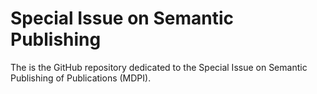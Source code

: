 # Special Issue on Semantic Publishing

The is the GitHub repository dedicated to the Special Issue on Semantic Publishing of Publications (MDPI).